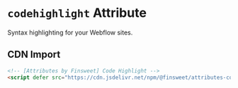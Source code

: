 # `codehighlight` Attribute

Syntax highlighting for your Webflow sites.

## CDN Import

```html
<!-- [Attributes by Finsweet] Code Highlight -->
<script defer src="https://cdn.jsdelivr.net/npm/@finsweet/attributes-codehighlight@1/codehighlight.js"></script>
```
